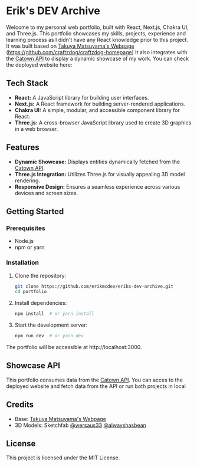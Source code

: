 # Erik's DEV Archive

Welcome to my personal web portfolio, built with React, Next.js, Chakra UI, and Three.js. This portfolio showcases my skills, projects, experience and learning process as I didn't have any React knowledge prior to this project. It was built based on [Takuya Matsuyama's Webpage](https://www.craftz.dog/) (https://github.com/craftzdog/craftzdog-homepage)
It also integrates with the [Catown API](https://github.com/erikmcdev/catown-flask-api) to display a dynamic showcase of my work. You can check the deployed website here: 

## Tech Stack

- **React:** A JavaScript library for building user interfaces.
- **Next.js:** A React framework for building server-rendered applications.
- **Chakra UI:** A simple, modular, and accessible component library for React.
- **Three.js:** A cross-browser JavaScript library used to create 3D graphics in a web browser.

## Features

- **Dynamic Showcase:** Displays entities dynamically fetched from the [Catown API](https://github.com/erikmcdev/catown-flask-api).
- **Three.js Integration:** Utilizes Three.js for visually appealing 3D model rendering.
- **Responsive Design:** Ensures a seamless experience across various devices and screen sizes.

## Getting Started

### Prerequisites

- Node.js
- npm or yarn

### Installation

1. Clone the repository:

   ```bash
   git clone https://github.com/erikmcdev/eriks-dev-archive.git
   cd portfolio
   ```
2. Install dependencies:

    ```bash
    npm install  # or yarn install
    ```
3. Start the development server:
    
    ```bash
    npm run dev  # or yarn dev
    ```
The portfolio will be accessible at http://localhost:3000.
    
## Showcase API
This portfolio consumes data from the [Catown API](https://github.com/erikmcdev/catown-flask-api). You can acces to the deployed website and fetch data from the API or run both projects in local

## Credits
- Base: [Takuya Matsuyama's Webpage](https://www.craftz.dog/)
- 3D Models: Sketchfab [@wersaus33](https://sketchfab.com/3d-models/cat-ps1-low-poly-rigged-78d863ba43b34a6c9fdd6c61dbf5776f) [@alwayshasbean](https://sketchfab.com/3d-models/maxwell-the-cat-dingus-2ca7f3c1957847d6a145fc35de9046b0)
## License
This project is licensed under the MIT License.